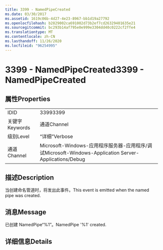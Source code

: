 ```yaml
---
title: 3399 - NamedPipeCreated
ms.date: 03/30/2017
ms.assetid: 1619c06b-4d27-4e23-8967-bb1d19a27792
ms.openlocfilehash: b2829002ca691002d73b2ef7cd26329401635e21
ms.sourcegitcommit: bc293b14af795e0e999e3304dd40c0222cf2ffe4
ms.translationtype: MT
ms.contentlocale: zh-CN
ms.lasthandoff: 11/26/2020
ms.locfileid: "96254995"
---
```

# <a name="3399---namedpipecreated"></a><span data-ttu-id="c6254-102">3399 - NamedPipeCreated</span><span class="sxs-lookup"><span data-stu-id="c6254-102">3399 - NamedPipeCreated</span></span>

## <a name="properties"></a><span data-ttu-id="c6254-103">属性</span><span class="sxs-lookup"><span data-stu-id="c6254-103">Properties</span></span>  
  
|||  
|-|-|  
|<span data-ttu-id="c6254-104">ID</span><span class="sxs-lookup"><span data-stu-id="c6254-104">ID</span></span>|<span data-ttu-id="c6254-105">3399</span><span class="sxs-lookup"><span data-stu-id="c6254-105">3399</span></span>|  
|<span data-ttu-id="c6254-106">关键字</span><span class="sxs-lookup"><span data-stu-id="c6254-106">Keywords</span></span>|<span data-ttu-id="c6254-107">通道</span><span class="sxs-lookup"><span data-stu-id="c6254-107">Channel</span></span>|  
|<span data-ttu-id="c6254-108">级别</span><span class="sxs-lookup"><span data-stu-id="c6254-108">Level</span></span>|<span data-ttu-id="c6254-109">“详细”</span><span class="sxs-lookup"><span data-stu-id="c6254-109">Verbose</span></span>|  
|<span data-ttu-id="c6254-110">通道</span><span class="sxs-lookup"><span data-stu-id="c6254-110">Channel</span></span>|<span data-ttu-id="c6254-111">Microsoft-Windows-应用程序服务器-应用程序/调试</span><span class="sxs-lookup"><span data-stu-id="c6254-111">Microsoft-Windows-Application Server-Applications/Debug</span></span>|  
  
## <a name="description"></a><span data-ttu-id="c6254-112">描述</span><span class="sxs-lookup"><span data-stu-id="c6254-112">Description</span></span>  

 <span data-ttu-id="c6254-113">当创建命名管道时，将发出此事件。</span><span class="sxs-lookup"><span data-stu-id="c6254-113">This event is emitted when the named pipe was created.</span></span>  
  
## <a name="message"></a><span data-ttu-id="c6254-114">消息</span><span class="sxs-lookup"><span data-stu-id="c6254-114">Message</span></span>  

 <span data-ttu-id="c6254-115">已创建 NamedPipe“%1”。</span><span class="sxs-lookup"><span data-stu-id="c6254-115">NamedPipe '%1' created.</span></span>  
  
## <a name="details"></a><span data-ttu-id="c6254-116">详细信息</span><span class="sxs-lookup"><span data-stu-id="c6254-116">Details</span></span>

